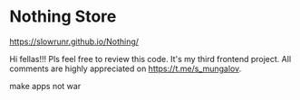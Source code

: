 # Nothing Store
https://slowrunr.github.io/Nothing/

Hi fellas!!! Pls feel free to review this code. It's my third frontend project. All comments are highly appreciated on https://t.me/s_mungalov.

make apps not war
